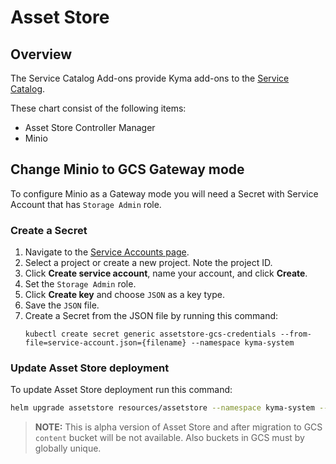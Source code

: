 # Asset Store

## Overview

The Service Catalog Add-ons provide Kyma add-ons to the [Service Catalog](https://github.com/kyma-project/kyma/blob/master/resources/service-catalog/README.md).

These chart consist of the following items:
* Asset Store Controller Manager
* Minio

## Change Minio to GCS Gateway mode

To configure Minio as a Gateway mode you will need a Secret with Service Account that has `Storage Admin` role.

### Create a Secret

1. Navigate to the [Service Accounts page](https://console.cloud.google.com/iam-admin/serviceaccounts).
2. Select a project or create a new project. Note the project ID.
3. Click **Create service account**, name your account, and click **Create**.
4. Set the `Storage Admin` role.
5. Click **Create key** and choose `JSON` as a key type.
6. Save the `JSON` file.
7. Create a Secret from the JSON file by running this command:
    ```bahs
    kubectl create secret generic assetstore-gcs-credentials --from-file=service-account.json={filename} --namespace kyma-system
    ```

### Update Asset Store deployment

To update Asset Store deployment run this command:

```bash
helm upgrade assetstore resources/assetstore --namespace kyma-system --wait=true --reuse-values --set minio.persistence.enabled=false --set minio.gcsgateway.enabled=true --set minio.gcsgateway.replicas=1 --set minio.gcsgateway.gcsKeySecret=assetstore-gcs-credentials --set minio.gcsgateway.projectId={gcp-project} --set minio.defaultBucket.enabled=false
```

>**NOTE:** This is alpha version of Asset Store and after migration to GCS `content` bucket will be not available. Also buckets in GCS must by globally unique.